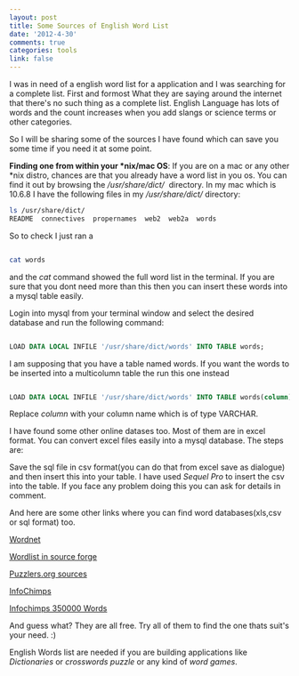 ```yaml
---
layout: post
title: Some Sources of English Word List
date: '2012-4-30'
comments: true
categories: tools
link: false
---
```

I was in need of a english word list for a application and I was searching for a complete list.
First and formost What they are saying around the internet that there's no such thing as a complete list. English Language has lots of words and the count increases when you add slangs or science terms or other categories.

So I will be sharing some of the sources I have found which can save you some time if you need it at some point.

<strong>Finding one from within your *nix/mac OS</strong>: If you are on a mac or any other *nix distro, chances are that you already have a word list in you os. You can find it out by browsing the <em>/usr/share/dict/  </em>directory. In my mac which is 10.6.8 I have the following files in my <em>/usr/share/dict/ </em>directory:

``` bash
ls /usr/share/dict/
README  connectives  propernames  web2  web2a  words

```

So to check I just ran a

``` bash

cat words

```

and the <em>cat </em>command showed the full word list in the terminal. If you are sure that you dont need more than this then you can insert these words into a mysql table easily.

Login into mysql from your terminal window and select the desired database and run the following command:

``` sql

LOAD DATA LOCAL INFILE '/usr/share/dict/words' INTO TABLE words;

```

I am supposing that you have a table named words. If you want the words to be inserted into a multicolumn table the run this one instead

``` sql

LOAD DATA LOCAL INFILE '/usr/share/dict/words' INTO TABLE words(column);

```

Replace <em>column</em> with your column name which is of type VARCHAR.

I have found some other online datases too. Most of them are in excel format. You can convert excel files easily into a mysql database. The steps are:

Save the sql file in csv format(you can do that from excel save as dialogue) and then insert this into your table. I have used <em>Sequel Pro </em>to insert the csv into the table. If you face any problem doing this you can ask for details in comment.

And here are some other links where you can find word databases(xls,csv or sql format) too.

<a title="Wordnet" href="http://androidtech.com/html/wordnet-mysql-20.php" target="_blank">Wordnet</a>

<a title="Source Forge" href="http://wordlist.sourceforge.net/" target="_blank">Wordlist in source forge</a>

<a title="Puzzler" href="http://www.puzzlers.org/dokuwiki/doku.php?id=solving:wordlists:about:start" target="_blank">Puzzlers.org sources</a>

<a title="Info Chimps" href="http://www.infochimps.com/datasets/word-list-100000-official-crossword-words-excel-readable" target="_blank">InfoChimps</a>

<a title="Info Chimps" href="http://www.infochimps.com/datasets/word-list-350000-simple-english-words-excel-readable" target="_blank">Infochimps 350000 Words</a>

And guess what? They are all free. Try all of them to find the one thats suit's your need. :)

English Words list are needed if you are building applications like <em>Dictionaries</em> or <em>crosswords</em> <em>puzzle</em> or any kind of <em>word games</em>.
